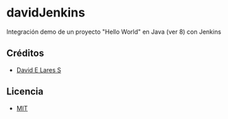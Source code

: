 # davidJenkins

Integración demo de un proyecto "Hello World" en Java (ver 8) con Jenkins

## Créditos
- [David E Lares S](https://twitter.com/@davidlares3)

## Licencia

- [MIT](https://opensource.org/licenses/MIT)
